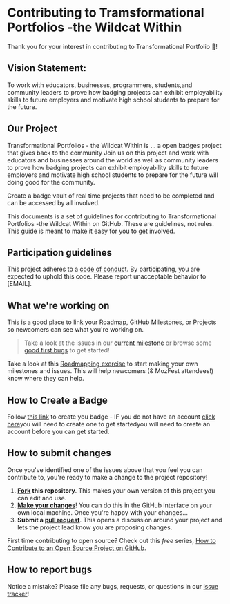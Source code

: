 # Contributing to Tramsformational Portfolios -the Wildcat Within


Thank you for your interest in contributing to Transformational Portfolio :tada:! 

## Vision Statement:

To work with educators, businesses, programmers, students,and community leaders to prove how badging projects can exhibit employability skills to future employers and motivate high school students to prepare for the future.

## Our Project
Transformational Portfolios - the Wildcat Within is ... a open badges project that gives back to the community
Join us on this project and work with educators and businesses around the world as well as community leaders to prove how badging projects can exhibit employability skills to future employers and motivate high school students to prepare for the future will doing good for the community.

Create a badge vault of real time projects that need to be completed and can be accessed by all involved. 

This documents is a set of guidelines for contributing to Transformational Portfolios -the Wildcat Within on GitHub. These are guidelines, not rules. This guide is meant to make it easy for you to get involved.

## Participation guidelines

This project adheres to a [code of conduct](CODE_OF_CONDUCT.md). By participating, you are expected to uphold this code. Please report unacceptable behavior to [EMAIL].

## What we're working on

This is a good place to link your Roadmap, GitHub Milestones, or Projects so newcomers can see what you're working on.

> Take a look at the issues in our [current milestone](https://github.com/acabunoc/mozfest-repo-template/milestone/1) or browse some [good first bugs](https://github.com/acabunoc/mozfest-repo-template/labels/good%20first%20bug) to get started!

Take a look at this [Roadmapping exercise](http://mozillascience.github.io/working-open-workshop/roadmapping/) to start making your own milestones and issues. This will help newcomers (& MozFest attendees!) know where they can help.

## How to Create a Badge

Follow [this link](https://www.openbadgeacademy.com/HXHSBadgeVault/edit) to create you badge - 
IF you do not have an account [click here](https://www.openbadgeacademy.com/)you will need to create one to get startedyou will need to create an account before you can get started.


## How to submit changes


Once you've identified one of the issues above that you feel you can contribute to, you're ready to make a change to the project repository!
 
1. **[Fork](https://help.github.com/articles/fork-a-repo/) this repository**. This makes your own version of this project you can edit and use.
2. **[Make your changes](https://guides.github.com/activities/forking/#making-changes)**! You can do this in the GitHub interface on your own local machine. Once you're happy with your changes...
3. **Submit a [pull request](https://help.github.com/articles/proposing-changes-to-a-project-with-pull-requests/)**. This opens a discussion around your project and lets the project lead know you are proposing changes.

First time contributing to open source? Check out this *free* series, [How to Contribute to an Open Source Project on GitHub](https://egghead.io/series/how-to-contribute-to-an-open-source-project-on-github).

## How to report bugs


Notice a mistake? Please file any bugs, requests, or questions in our [issue tracker](https://github.com/jperdue62/Wildcat-Within/issues)!





